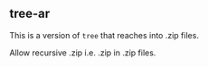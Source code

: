tree-ar
-----------------
This is a version of `tree` that reaches into .zip files.

Allow recursive .zip i.e. .zip in .zip files.